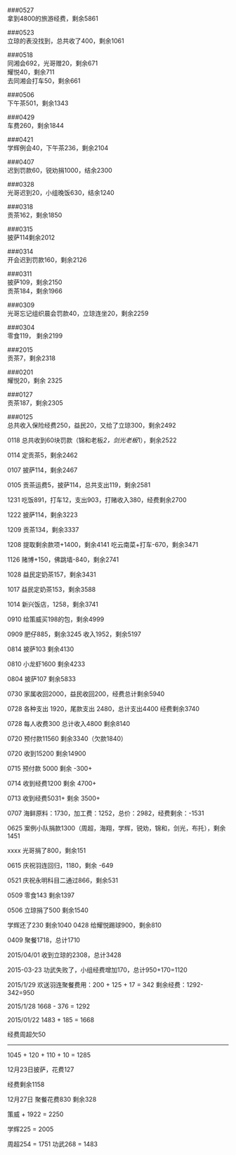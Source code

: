  
###0527<br>
拿到4800的旅游经费，剩余5861<br>

###0523<br>
立琼的表没找到，总共收了400，剩余1061<br>

###0518<br>
同湘会692，光哥赠20，剩余671<br>
耀悦40，剩余711<br>
去同湘会打车50，剩余661<br>

###0506<br>
下午茶501，剩余1343<br>

###0429<br>
车费260，剩余1844<br>

###0421<br>
学辉例会40，下午茶236，剩余2104<br>

###0407<br>
迟到罚款60，锐劝捐1000，结余2300<br>

###0328<br>
光哥迟到20，小组晚饭630，结余1240<br>

###0318<br>
贡茶162，剩余1850<br>

###0315<br>
披萨114剩余2012<br>

###0314<br>
开会迟到罚款160，剩余2126<br>

###0311<br>
披萨109，剩余2150<br>
贡茶184，剩余1966<br>

###0309<br>
光哥忘记组织晨会罚款40，立琼连坐20，剩余2259<br>

###0304<br>
零食119， 剩余2199<br>

###2015<br>
贡茶7，剩余2318<br>

###0201<br>
耀悦20，剩余 2325<br>

###0127<br>
贡茶187，剩余2305<br>

###0125<br>
总共收入保险经费250，益民20，又给了立琼300，剩余2492<br>

0118
总共收到60块罚款（锦和老板*2，剑光老板*1），剩余2522

0114
定贡茶5，剩余2462

0107
披萨114，剩余2467

0105
贡茶运费5，披萨114，总共支出119，剩余2581

1231
吃饭891，打车12，支出903，打赌收入380，经费剩余2700

1222
披萨114，剩余3223

1209
贡茶134，剩余3337

1208
提取剩余款项+1400，剩余4141
吃云南菜+打车-670，剩余3471

1126
赌博+150，佛跳墙-840，剩余2741

1028
益民定奶茶157，剩余3431

1017
益民定奶茶153，剩余3588

1014
新兴饭店，1258，剩余3741

0910
给策威买198的包，剩余4999

0909
肥仔885，剩余3245
收入1952，剩余5197

0814
披萨103 剩余4130

0810
小龙虾1600 剩余4233

0804
披萨107 剩余5833


0730
家属收回2000，益民收回200，经费总计剩余5940

0728
各种支出 1920，尾款支出 2480，总计支出4400
经费剩余3740

0728
每人收费300 总计收入4800
剩余8140

0720
预付款11560
剩余3340（欠款1840）

0720
收到15200
剩余14900

0715 预付款 5000
剩余 -300+

0714 收到经费1200
剩余 4700+

0713 收到经费5031+
剩余 3500+

0707
海鲜原料：1730，加工费：1252，总价：2982，经费剩余：-1531

0625
案例小队捐款1300（周超，海翔，学辉，锐劝，锦和，剑光，布托），剩余1451

xxxx
光哥捐了800，剩余151

0615 
庆祝羽连回归，1180，剩余 -649

0521
庆祝永明科目二通过866，剩余531

0509
零食143 剩余1397


0506
立琼捐了500 剩余1540

学辉还了230 剩余1040
0428
给耀悦踢球900，剩余810

0409
聚餐1718，总计1710

2015/04/01
收到立琼的2308，总计3428

2015-03-23
功武失败了，小组经费增加170，总计950+170=1120

2015/1/29
欢送羽连聚餐费用：200 + 125 + 17 = 342
剩余经费：1292-342=950

2015/1/28
1668 - 376 = 1292

2015/01/22
1483 + 185 = 1668

经费周超欠50

------------------------------
1045 + 120 + 110 + 10 = 1285

12月23日披萨，花费127

经费剩余1158

12月27日 聚餐花费830 剩余328


策威 + 1922 = 2250

学辉225 = 2005

周超254 = 1751
功武268 = 1483

